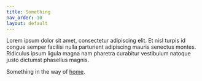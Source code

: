 ```yaml
---
title: Something
nav_order: 10
layout: default
---
```

Lorem ipsum dolor sit amet, consectetur adipiscing elit. Et nisl turpis id congue semper facilisi nulla parturient adipiscing mauris senectus montes. Ridiculus ipsum ligula magna nam pharetra curabitur vestibulum natoque justo dictumst phasellus magnis.

Something in the way of [home](../index.md).